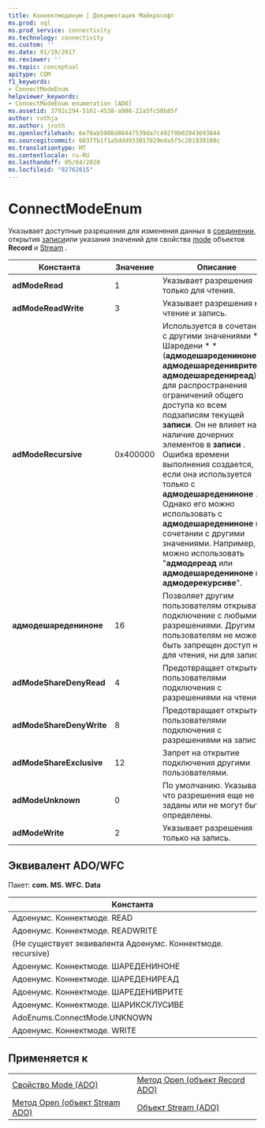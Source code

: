 ```yaml
---
title: Коннектмодинум | Документация Майкрософт
ms.prod: sql
ms.prod_service: connectivity
ms.technology: connectivity
ms.custom: ''
ms.date: 01/19/2017
ms.reviewer: ''
ms.topic: conceptual
apitype: COM
f1_keywords:
- ConnectModeEnum
helpviewer_keywords:
- ConnectModeEnum enumeration [ADO]
ms.assetid: 3792c294-5161-4538-a908-22a5fc50b85f
author: rothja
ms.author: jroth
ms.openlocfilehash: 6e78ab5988d88447539da7c492f0b02943693844
ms.sourcegitcommit: 6037fb1f1a5ddd933017029eda5f5c281939100c
ms.translationtype: MT
ms.contentlocale: ru-RU
ms.lasthandoff: 05/04/2020
ms.locfileid: "82762615"
---
```

# <a name="connectmodeenum"></a>ConnectModeEnum
Указывает доступные разрешения для изменения данных в [соединении](../../../ado/reference/ado-api/connection-object-ado.md), открытия [записи](../../../ado/reference/ado-api/record-object-ado.md)или указания значений для свойства [mode](../../../ado/reference/ado-api/mode-property-ado.md) объектов **Record** и [Stream](../../../ado/reference/ado-api/stream-object-ado.md) .  
  
|Константа|Значение|Описание|  
|--------------|-----------|-----------------|  
|**adModeRead**|1|Указывает разрешения только для чтения.|  
|**adModeReadWrite**|3|Указывает разрешения на чтение и запись.|  
|**adModeRecursive**|0x400000|Используется в сочетании с другими значениями * \* Шаредени \* * (**адмодешаредениноне**, **адмодешаредениврите**или **адмодешаредениреад**) для распространения ограничений общего доступа ко всем подзаписям текущей **записи**. Он не влияет на наличие дочерних элементов в **записи** . Ошибка времени выполнения создается, если она используется только с **адмодешаредениноне** . Однако его можно использовать с **адмодешаредениноне** при сочетании с другими значениями. Например, можно использовать "**адмодереад** или **адмодешаредениноне** или **адмодерекурсиве**".|  
|**адмодешаредениноне**|16|Позволяет другим пользователям открывать подключение с любыми разрешениями. Другим пользователям не может быть запрещен доступ ни для чтения, ни для записи.|  
|**adModeShareDenyRead**|4|Предотвращает открытие пользователями подключения с разрешениями на чтение.|  
|**adModeShareDenyWrite**|8|Предотвращает открытие пользователями подключения с разрешениями на запись.|  
|**adModeShareExclusive**|12|Запрет на открытие подключения другими пользователями.|  
|**adModeUnknown**|0|По умолчанию. Указывает, что разрешения еще не заданы или не могут быть определены.|  
|**adModeWrite**|2|Указывает разрешения только на запись.|  
  
## <a name="adowfc-equivalent"></a>Эквивалент ADO/WFC  
 Пакет: **com. MS. WFC. Data**  
  
|Константа|  
|--------------|  
|Адоенумс. Коннектмоде. READ|  
|Адоенумс. Коннектмоде. READWRITE|  
|(Не существует эквивалента Адоенумс. Коннектмоде. recursive)|  
|Адоенумс. Коннектмоде. ШАРЕДЕНИНОНЕ|  
|Адоенумс. Коннектмоде. ШАРЕДЕНИРЕАД|  
|Адоенумс. Коннектмоде. ШАРЕДЕНИВРИТЕ|  
|Адоенумс. Коннектмоде. ШАРИКСКЛУСИВЕ|  
|AdoEnums.ConnectMode.UNKNOWN|  
|Адоенумс. Коннектмоде. WRITE|  
  
## <a name="applies-to"></a>Применяется к  
  
|||  
|-|-|  
|[Свойство Mode (ADO)](../../../ado/reference/ado-api/mode-property-ado.md)|[Метод Open (объект Record ADO)](../../../ado/reference/ado-api/open-method-ado-record.md)|  
|[Метод Open (объект Stream ADO)](../../../ado/reference/ado-api/open-method-ado-stream.md)|[Объект Stream (ADO)](../../../ado/reference/ado-api/stream-object-ado.md)|
